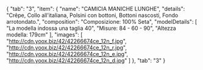 {
	"tab": "3",
	"item": {
		"name": "CAMICIA MANICHE LUNGHE",
		"details": "Crêpe, Collo all'italiana, Polsini con bottoni, Bottoni nascosti, Fondo arrotondato.",
		"composition": "Composizione: 100% Seta",
		"modelDetails": [
			"La modella indossa una taglia 40",
			"Misure: 84 - 60 - 90",
			"Altezza modella: 179cm"
		],
		"images": [
			"http://cdn.yoox.biz/42/42266674ce_12n_f.jpg",
			"http://cdn.yoox.biz/42/42266674ce_12n_r.jpg",
			"http://cdn.yoox.biz/42/42266674ce_12n_e.jpg",
			"http://cdn.yoox.biz/42/42266674ce_12n_d.jpg"
		]
	},
	"tab": "3"
}
